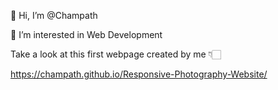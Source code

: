 👋 Hi, I’m @Champath
 
👀 I’m interested in Web Development
 
Take a look at this first webpage created by me 👇🏻

https://champath.github.io/Responsive-Photography-Website/
